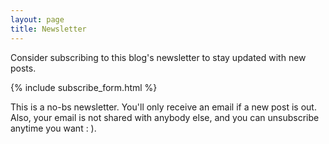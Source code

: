 ```yaml
---
layout: page
title: Newsletter
---
```


Consider subscribing to this blog's newsletter to stay updated with new posts.

{% include subscribe_form.html %}

This is a no-bs newsletter. You'll only receive an email if a new post is out. Also, your email is not shared with anybody else, and you can unsubscribe anytime you want : ).
